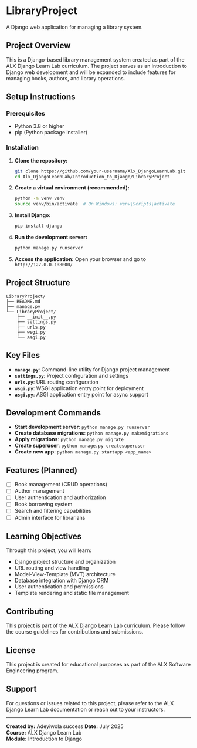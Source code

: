 # LibraryProject

A Django web application for managing a library system.

## Project Overview

This is a Django-based library management system created as part of the ALX Django Learn Lab curriculum. The project serves as an introduction to Django web development and will be expanded to include features for managing books, authors, and library operations.

## Setup Instructions

### Prerequisites
- Python 3.8 or higher
- pip (Python package installer)

### Installation

1. **Clone the repository:**
   ```bash
   git clone https://github.com/your-username/Alx_DjangoLearnLab.git
   cd Alx_DjangoLearnLab/Introduction_to_Django/LibraryProject
   ```

2. **Create a virtual environment (recommended):**
   ```bash
   python -m venv venv
   source venv/bin/activate  # On Windows: venv\Scripts\activate
   ```

3. **Install Django:**
   ```bash
   pip install django
   ```

4. **Run the development server:**
   ```bash
   python manage.py runserver
   ```

5. **Access the application:**
   Open your browser and go to `http://127.0.0.1:8000/`

## Project Structure

```
LibraryProject/
├── README.md
├── manage.py
└── LibraryProject/
    ├── __init__.py
    ├── settings.py
    ├── urls.py
    ├── wsgi.py
    └── asgi.py
```

## Key Files

- **`manage.py`**: Command-line utility for Django project management
- **`settings.py`**: Project configuration and settings
- **`urls.py`**: URL routing configuration
- **`wsgi.py`**: WSGI application entry point for deployment
- **`asgi.py`**: ASGI application entry point for async support

## Development Commands

- **Start development server**: `python manage.py runserver`
- **Create database migrations**: `python manage.py makemigrations`
- **Apply migrations**: `python manage.py migrate`
- **Create superuser**: `python manage.py createsuperuser`
- **Create new app**: `python manage.py startapp <app_name>`

## Features (Planned)

- [ ] Book management (CRUD operations)
- [ ] Author management
- [ ] User authentication and authorization
- [ ] Book borrowing system
- [ ] Search and filtering capabilities
- [ ] Admin interface for librarians

## Learning Objectives

Through this project, you will learn:
- Django project structure and organization
- URL routing and view handling
- Model-View-Template (MVT) architecture
- Database integration with Django ORM
- User authentication and permissions
- Template rendering and static file management

## Contributing

This project is part of the ALX Django Learn Lab curriculum. Please follow the course guidelines for contributions and submissions.

## License

This project is created for educational purposes as part of the ALX Software Engineering program.

## Support

For questions or issues related to this project, please refer to the ALX Django Learn Lab documentation or reach out to your instructors.

---

**Created by:** Adeyiwola success
**Date:** July 2025  
**Course:** ALX Django Learn Lab  
**Module:** Introduction to Django